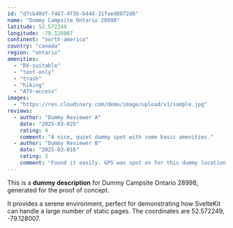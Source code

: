 ```yaml
---
id: "d7cb40df-f467-4f3b-b44d-31faed8872d8"
name: "Dummy Campsite Ontario 28998"
latitude: 52.572249
longitude: -79.128007
continent: "north-america"
country: "canada"
region: "ontario"
amenities:
  - "RV-suitable"
  - "tent-only"
  - "trash"
  - "hiking"
  - "ATV-access"
images:
  - "https://res.cloudinary.com/demo/image/upload/v1/sample.jpg"
reviews:
  - author: "Dummy Reviewer A"
    date: "2025-03-025"
    rating: 4
    comment: "A nice, quiet dummy spot with some basic amenities."
  - author: "Dummy Reviewer B"
    date: "2025-03-016"
    rating: 3
    comment: "Found it easily. GPS was spot on for this dummy location."
---
```


This is a **dummy description** for Dummy Campsite Ontario 28998, generated for the proof of concept.

It provides a serene environment, perfect for demonstrating how SvelteKit can handle a large number of static pages. The coordinates are 52.572249, -79.128007.
